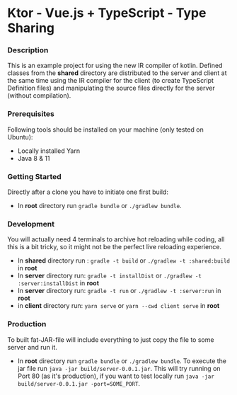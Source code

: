# Ktor - Vue.js + TypeScript - Type Sharing

### Description
This is an example project for using the new IR compiler of kotlin. Defined classes
from the <b>shared</b> directory are distributed to the server and client at the same time using the IR compiler for the client (to create TypeScript Definition files)
and manipulating the source files directly for the server (without compilation).

### Prerequisites
Following tools should be installed on your machine (only tested on Ubuntu):
- Locally installed Yarn
- Java 8 & 11

### Getting Started
Directly after a clone you have to initiate one first build:
- In <b>root</b> directory run `gradle bundle` or `./gradlew bundle`.

### Development

You will actually need 4 terminals to archive hot reloading while coding, all this is a bit tricky, so it might not be the perfect live reloading experience.

- In <b>shared</b> directory run : `gradle -t build` or `./gradlew -t :shared:build` in <b>root</b>
- In <b>server</b> directory run: `gradle -t installDist` or `./gradlew -t :server:installDist` in <b>root</b>
- In <b>server</b> directory run: `gradle -t run` or `./gradlew -t :server:run` in <b>root</b>
- in <b>client</b> directory run: `yarn serve` or `yarn --cwd client serve`  in <b>root</b>

### Production
To built fat-JAR-file will include everything to just copy the file to some server and run it.
-  In <b>root</b> directory run `gradle bundle` or `./gradlew bundle`.
To execute the jar file run `java -jar build/server-0.0.1.jar`. This will try running on Port 80 (as it's production),
  if you want to test locally run `java -jar build/server-0.0.1.jar -port=SOME_PORT`. 
